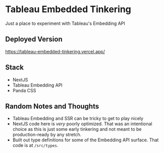 # Tableau Embedded Tinkering

Just a place to experiment with Tableau's Embedding API

## Deployed Version

https://tableau-embedded-tinkering.vercel.app/

## Stack

- NextJS
- Tableau Embedding API
- Panda CSS

## Random Notes and Thoughts

- Tableau Embedding and SSR can be tricky to get to play nicely
- NextJS code here is _very_ poorly optimized. That was an intentional choice as this is just some early tinkering and not meant to be production-ready by any stretch.
- Built out type definitions for some of the Embedding API surface. That code is at `/src/types`.
